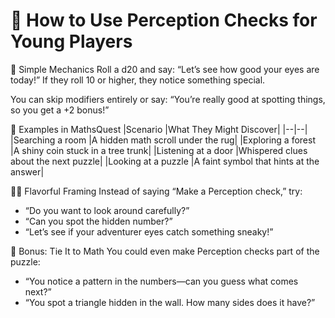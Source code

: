 # 🧠 How to Use Perception Checks for Young Players

🎲 Simple Mechanics
Roll a d20 and say: “Let’s see how good your eyes are today!” If they roll 10 or higher, they notice something special.

You can skip modifiers entirely or say: “You’re really good at spotting things, so you get a +2 bonus!”

🧺 Examples in MathsQuest
|Scenario	|What They Might Discover|
|--|--|
|Searching a room	|A hidden math scroll under the rug|
|Exploring a forest	|A shiny coin stuck in a tree trunk|
|Listening at a door	|Whispered clues about the next puzzle|
|Looking at a puzzle	|A faint symbol that hints at the answer|

🧙‍♂️ Flavorful Framing
Instead of saying “Make a Perception check,” try:
- “Do you want to look around carefully?”
- “Can you spot the hidden number?”
- “Let’s see if your adventurer eyes catch something sneaky!”

🧩 Bonus: Tie It to Math
You could even make Perception checks part of the puzzle:

- “You notice a pattern in the numbers—can you guess what comes next?”
- “You spot a triangle hidden in the wall. How many sides does it have?”
